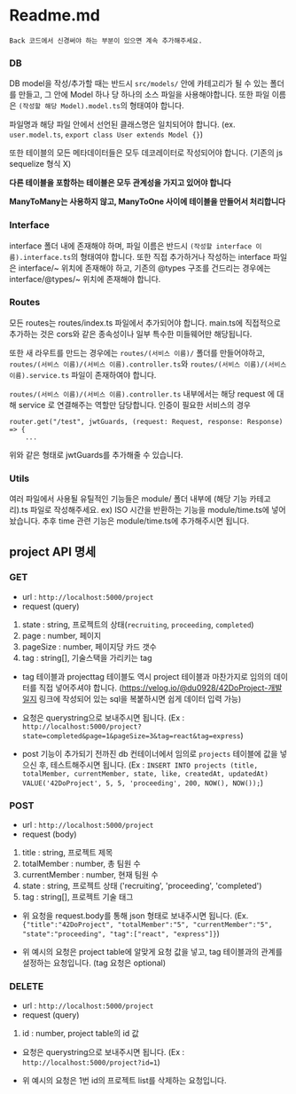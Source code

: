 Readme.md
======
`Back 코드에서 신경써야 하는 부분이 있으면 계속 추가해주세요.`

### DB

DB model을 작성/추가할 때는 반드시 `src/models/` 안에 카테고리가 될 수 있는 폴더를 만들고, 그 안에 Model 하나 당 하나의 소스 파일을 사용해야합니다. 또한 파일 이름은 `(작성할 해당 Model).model.ts`의 형태여야 합니다.

파일명과 해당 파일 안에서 선언된 클래스명은 일치되어야 합니다. (ex. `user.model.ts`, `export class User extends Model {}`)

또한 테이블의 모든 메타데이터들은 모두 데코레이터로 작성되어야 합니다. (기존의 js sequelize 형식 X)

**다른 테이블을 포함하는 테이블은 모두 관계성을 가지고 있어야 합니다**

**ManyToMany는 사용하지 않고, ManyToOne 사이에 테이블을 만들어서 처리합니다**


### Interface

interface 폴더 내에 존재해야 하며, 파일 이름은 반드시 `(작성할 interface 이름).interface.ts`의 형태여야 합니다.
또한 직접 추가하거나 작성하는 interface 파일은 interface/~ 위치에 존재해야 하고, 기존의 @types 구조를 건드리는 경우에는 interface/@types/~ 위치에 존재해야 합니다.


### Routes

모든 routes는 routes/index.ts 파일에서 추가되어야 합니다.
main.ts에 직접적으로 추가하는 것은 cors와 같은 종속성이나 일부 특수한 미들웨어만 해당됩니다.

또한 새 라우트를 만드는 경우에는 `routes/(서비스 이름)/` 폴더를 만들어야하고, `routes/(서비스 이름)/(서비스 이름).controller.ts`와 `routes/(서비스 이름)/(서비스 이름).service.ts` 파일이 존재하여야 합니다.

`routes/(서비스 이름)/(서비스 이름).controller.ts` 내부에서는 해당 request 에 대해 service 로 연결해주는 역할만 담당합니다.
인증이 필요한 서비스의 경우 

```
router.get("/test", jwtGuards, (request: Request, response: Response) => {
    ...
```
위와 같은 형태로 jwtGuards를 추가해줄 수 있습니다.


### Utils

여러 파일에서 사용될 유틸적인 기능들은 module/ 폴더 내부에 (해당 기능 카테고리).ts 파일로 작성해주세요.
ex) ISO 시간을 반환하는 기능을 module/time.ts에 넣어놨습니다. 추후 time 관련 기능은 module/time.ts에 추가해주시면 됩니다.

## project API 명세
### GET
- url : `http://localhost:5000/project`
- request (query)
1. state : string, 프로젝트의 상태(`recruiting`, `proceeding`, `completed`)
2. page : number, 페이지
3. pageSize : number, 페이지당 카드 갯수
4. tag : string[], 기술스택을 가리키는 tag

- tag 테이블과 projecttag 테이블도 역시 project 테이블과 마찬가지로 임의의 데이터를 직접 넣어주셔야 합니다.
(https://velog.io/@du0928/42DoProject-개발일지 링크에 작성되어 있는 sql을 복붙하시면 쉽게 데이터 입력 가능)

- 요청은 querystring으로 보내주시면 됩니다.
(Ex : `http://localhost:5000/project?state=completed&page=1&pageSize=3&tag=react&tag=express`)

- post 기능이 추가되기 전까진 db 컨테이너에서 임의로 `projects` 테이블에 값을 넣으신 후, 테스트해주시면 됩니다.
(Ex : `INSERT INTO projects (title, totalMember, currentMember, state, like, createdAt, updatedAt) VALUE('42DoProject', 5, 5, 'proceeding', 200, NOW(), NOW());`)

### POST
- url : `http://localhost:5000/project`
- request (body)
1. title : string, 프로젝트 제목
2. totalMember : number, 총 팀원 수
3. currentMember : number, 현재 팀원 수
4. state : string, 프로젝트 상태 ('recruiting', 'proceeding', 'completed')
5. tag : string[], 프로젝트 기술 태그

- 위 요청을 request.body를 통해 json 형태로 보내주시면 됩니다.
(Ex. `{"title":"42DoProject", "totalMember":"5", "currentMember":"5", "state":"proceeding", "tag":["react", "express"]}`)

- 위 예시의 요청은 project table에 알맞게 요청 값을 넣고, tag 테이블과의 관계를 설정하는 요청입니다. (tag 요청은 optional)

### DELETE
- url : `http://localhost:5000/project`
- request (query)
1. id : number, project table의 id 값

- 요청은 querystring으로 보내주시면 됩니다.
(Ex : `http://localhost:5000/project?id=1`)

- 위 예시의 요청은 1번 id의 프로젝트 list를 삭제하는 요청입니다.
